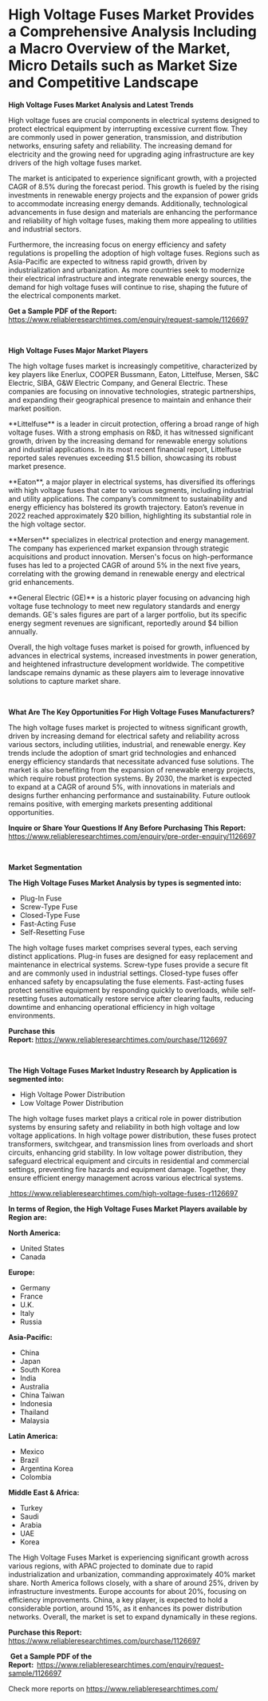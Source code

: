 <p><h1>High Voltage Fuses Market Provides a Comprehensive Analysis Including a Macro Overview of the Market, Micro Details such as Market Size and Competitive Landscape</h1></p><p><strong>High Voltage Fuses Market Analysis and Latest Trends</strong></p>
<p><p>High voltage fuses are crucial components in electrical systems designed to protect electrical equipment by interrupting excessive current flow. They are commonly used in power generation, transmission, and distribution networks, ensuring safety and reliability. The increasing demand for electricity and the growing need for upgrading aging infrastructure are key drivers of the high voltage fuses market.</p><p>The market is anticipated to experience significant growth, with a projected CAGR of 8.5% during the forecast period. This growth is fueled by the rising investments in renewable energy projects and the expansion of power grids to accommodate increasing energy demands. Additionally, technological advancements in fuse design and materials are enhancing the performance and reliability of high voltage fuses, making them more appealing to utilities and industrial sectors.</p><p>Furthermore, the increasing focus on energy efficiency and safety regulations is propelling the adoption of high voltage fuses. Regions such as Asia-Pacific are expected to witness rapid growth, driven by industrialization and urbanization. As more countries seek to modernize their electrical infrastructure and integrate renewable energy sources, the demand for high voltage fuses will continue to rise, shaping the future of the electrical components market.</p></p>
<p><strong>Get a Sample PDF of the Report:&nbsp;</strong> <a href="https://www.reliableresearchtimes.com/enquiry/request-sample/1126697?utm_campaign=2464&utm_medium=2&utm_source=Github&utm_content=ia&utm_term=06042025&utm_id=high-voltage-fuses">https://www.reliableresearchtimes.com/enquiry/request-sample/1126697</a></p>
<p>&nbsp;</p>
<p><strong>High Voltage Fuses Major Market Players</strong></p>
<p><p>The high voltage fuses market is increasingly competitive, characterized by key players like Enerlux, COOPER Bussmann, Eaton, Littelfuse, Mersen, S&C Electric, SIBA, G&W Electric Company, and General Electric. These companies are focusing on innovative technologies, strategic partnerships, and expanding their geographical presence to maintain and enhance their market position.</p><p>**Littelfuse** is a leader in circuit protection, offering a broad range of high voltage fuses. With a strong emphasis on R&D, it has witnessed significant growth, driven by the increasing demand for renewable energy solutions and industrial applications. In its most recent financial report, Littelfuse reported sales revenues exceeding $1.5 billion, showcasing its robust market presence.</p><p>**Eaton**, a major player in electrical systems, has diversified its offerings with high voltage fuses that cater to various segments, including industrial and utility applications. The company’s commitment to sustainability and energy efficiency has bolstered its growth trajectory. Eaton’s revenue in 2022 reached approximately $20 billion, highlighting its substantial role in the high voltage sector.</p><p>**Mersen** specializes in electrical protection and energy management. The company has experienced market expansion through strategic acquisitions and product innovation. Mersen's focus on high-performance fuses has led to a projected CAGR of around 5% in the next five years, correlating with the growing demand in renewable energy and electrical grid enhancements.</p><p>**General Electric (GE)** is a historic player focusing on advancing high voltage fuse technology to meet new regulatory standards and energy demands. GE's sales figures are part of a larger portfolio, but its specific energy segment revenues are significant, reportedly around $4 billion annually.</p><p>Overall, the high voltage fuses market is poised for growth, influenced by advances in electrical systems, increased investments in power generation, and heightened infrastructure development worldwide. The competitive landscape remains dynamic as these players aim to leverage innovative solutions to capture market share.</p></p>
<p>&nbsp;</p>
<p><strong>What Are The Key Opportunities For High Voltage Fuses Manufacturers?</strong></p>
<p><p>The high voltage fuses market is projected to witness significant growth, driven by increasing demand for electrical safety and reliability across various sectors, including utilities, industrial, and renewable energy. Key trends include the adoption of smart grid technologies and enhanced energy efficiency standards that necessitate advanced fuse solutions. The market is also benefiting from the expansion of renewable energy projects, which require robust protection systems. By 2030, the market is expected to expand at a CAGR of around 5%, with innovations in materials and designs further enhancing performance and sustainability. Future outlook remains positive, with emerging markets presenting additional opportunities.</p></p>
<p><strong>Inquire or Share Your Questions If Any Before Purchasing This Report:</strong> <a href="https://www.reliableresearchtimes.com/enquiry/pre-order-enquiry/1126697?utm_campaign=2464&utm_medium=2&utm_source=Github&utm_content=ia&utm_term=06042025&utm_id=high-voltage-fuses">https://www.reliableresearchtimes.com/enquiry/pre-order-enquiry/1126697</a></p>
<p>&nbsp;</p>
<p><strong>Market Segmentation</strong></p>
<p><strong>The High Voltage Fuses Market Analysis by types is segmented into:</strong></p>
<p><ul><li>Plug-In Fuse</li><li>Screw-Type Fuse</li><li>Closed-Type Fuse</li><li>Fast-Acting Fuse</li><li>Self-Resetting Fuse</li></ul></p>
<p><p>The high voltage fuses market comprises several types, each serving distinct applications. Plug-in fuses are designed for easy replacement and maintenance in electrical systems. Screw-type fuses provide a secure fit and are commonly used in industrial settings. Closed-type fuses offer enhanced safety by encapsulating the fuse elements. Fast-acting fuses protect sensitive equipment by responding quickly to overloads, while self-resetting fuses automatically restore service after clearing faults, reducing downtime and enhancing operational efficiency in high voltage environments.</p></p>
<p><strong>Purchase this Report:&nbsp;</strong><a href="https://www.reliableresearchtimes.com/purchase/1126697?utm_campaign=2464&utm_medium=2&utm_source=Github&utm_content=ia&utm_term=06042025&utm_id=high-voltage-fuses">https://www.reliableresearchtimes.com/purchase/1126697</a></p>
<p>&nbsp;</p>
<p><strong>The High Voltage Fuses Market Industry Research by Application is segmented into:</strong></p>
<p><ul><li>High Voltage Power Distribution</li><li>Low Voltage Power Distribution</li></ul></p>
<p><p>The high voltage fuses market plays a critical role in power distribution systems by ensuring safety and reliability in both high voltage and low voltage applications. In high voltage power distribution, these fuses protect transformers, switchgear, and transmission lines from overloads and short circuits, enhancing grid stability. In low voltage power distribution, they safeguard electrical equipment and circuits in residential and commercial settings, preventing fire hazards and equipment damage. Together, they ensure efficient energy management across various electrical systems.</p></p>
<p><a href="https://www.reliableresearchtimes.com/high-voltage-fuses-r1126697?utm_campaign=2464&utm_medium=2&utm_source=Github&utm_content=ia&utm_term=06042025&utm_id=high-voltage-fuses">&nbsp;https://www.reliableresearchtimes.com/high-voltage-fuses-r1126697</a></p>
<p><strong>In terms of Region, the High Voltage Fuses Market Players available by Region are:</strong></p>
<p>
    <p> <strong> North America: </strong>
        <ul>
            <li>United States</li>
            <li>Canada</li>
        </ul>
        </p> 
    <p> <strong> Europe: </strong>
        <ul>
            <li>Germany</li>
            <li>France</li>
            <li>U.K.</li>
            <li>Italy</li>
            <li>Russia</li>
        </ul>
        </p> 
    <p> <strong> Asia-Pacific: </strong>
        <ul>
            <li>China</li>
            <li>Japan</li>
            <li>South Korea</li>
            <li>India</li>
            <li>Australia</li>
            <li>China Taiwan</li>
            <li>Indonesia</li>
            <li>Thailand</li>
            <li>Malaysia</li>
        </ul>
        </p> 
    <p> <strong> Latin America: </strong>
        <ul>
            <li>Mexico</li>
            <li>Brazil</li>
            <li>Argentina Korea</li>
            <li>Colombia</li>
        </ul>
        </p> 
    <p> <strong> Middle East & Africa: </strong>
        <ul>
            <li>Turkey</li>
            <li>Saudi</li>
            <li>Arabia</li>
            <li>UAE</li>
            <li>Korea</li>
        </ul>
    </p>
    </p>
<p><p>The High Voltage Fuses Market is experiencing significant growth across various regions, with APAC projected to dominate due to rapid industrialization and urbanization, commanding approximately 40% market share. North America follows closely, with a share of around 25%, driven by infrastructure investments. Europe accounts for about 20%, focusing on efficiency improvements. China, a key player, is expected to hold a considerable portion, around 15%, as it enhances its power distribution networks. Overall, the market is set to expand dynamically in these regions.</p></p>
<p><strong>Purchase this Report: </strong><a href="https://www.reliableresearchtimes.com/purchase/1126697?utm_campaign=2464&utm_medium=2&utm_source=Github&utm_content=ia&utm_term=06042025&utm_id=high-voltage-fuses">https://www.reliableresearchtimes.com/purchase/1126697</a></p>
<p>&nbsp;<strong>Get a Sample PDF of the Report:&nbsp;&nbsp;</strong><a href="https://www.reliableresearchtimes.com/enquiry/request-sample/1126697?utm_campaign=2464&utm_medium=2&utm_source=Github&utm_content=ia&utm_term=06042025&utm_id=high-voltage-fuses">https://www.reliableresearchtimes.com/enquiry/request-sample/1126697</a></p>
<p><strong></strong></p>
<p>Check more reports on <a href="https://www.reliableresearchtimes.com/?utm_campaign=2464&utm_medium=2&utm_source=Github&utm_content=ia&utm_term=06042025&utm_id=high-voltage-fuses">https://www.reliableresearchtimes.com/</a></p>